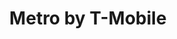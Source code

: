 ---
title: "Metro by T-Mobile"
url: /oklahoma-city/metro-by-t-mobile-north-may-avenue-2/
shop: mobile phone
---